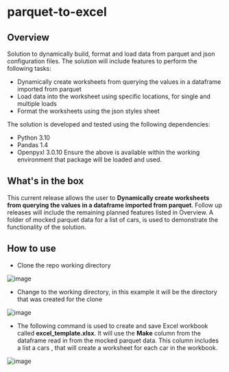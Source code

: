 # parquet-to-excel

## Overview
Solution to dynamically build, format and load data from parquet and json configuration files. The solution will include features to perform the following tasks:
- Dynamically create worksheets from querying the values in a dataframe imported from parquet
- Load data into the worksheet using specific locations, for single and multiple loads
- Format the worksheets using the json styles sheet

The solution is developed and tested using the following dependencies:
- Python 3.10
- Pandas 1.4
- Openpyxl 3.0.10
Ensure the above is available within the working environment that package will be loaded and used.

## What's in the box
This current release allows the user to **Dynamically create worksheets from querying the values in a dataframe imported from parquet**. Follow up releases will include the remaining planned features listed in Overview. A folder of mocked parquet data for a list of cars, is used to demonstrate the functionality of the solution.

## How to use
- Clone the repo working directory 

![image](https://user-images.githubusercontent.com/59668937/184549343-ed8934b5-5e0d-4b7e-8af2-72267057b461.png)

- Change to the working directory, in this example it will be the directory that was created for the clone

![image](https://user-images.githubusercontent.com/59668937/184549511-d07549fe-569b-4caf-ac21-cc06217da2a8.png)

- The following command is used to create and save Excel workbook called **excel_template.xlsx**. It will use the **Make** column from the dataframe read in from the mocked parquet data. This column includes a list a cars , that will create a worksheet for each car in the workbook.

![image](https://user-images.githubusercontent.com/59668937/184549777-6af2f426-9ac1-4586-b4aa-2f5b9ba559dc.png)



